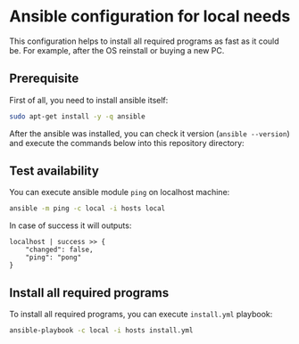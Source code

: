# Ansible configuration for local needs

This configuration helps to install all required programs as fast as it could be.
For example, after the OS reinstall or buying a new PC.

## Prerequisite

First of all, you need to install ansible itself:

```bash
sudo apt-get install -y -q ansible
```

After the ansible was installed, you can check it version (`ansible --version`) and execute the commands below into this repository directory:

## Test availability

You can execute ansible module `ping` on localhost machine:

```bash
ansible -m ping -c local -i hosts local
```

In case of success it will outputs:

```
localhost | success >> {
    "changed": false, 
    "ping": "pong"
}
```

## Install all required programs

To install all required programs, you can execute `install.yml` playbook:

```bash
ansible-playbook -c local -i hosts install.yml
```
